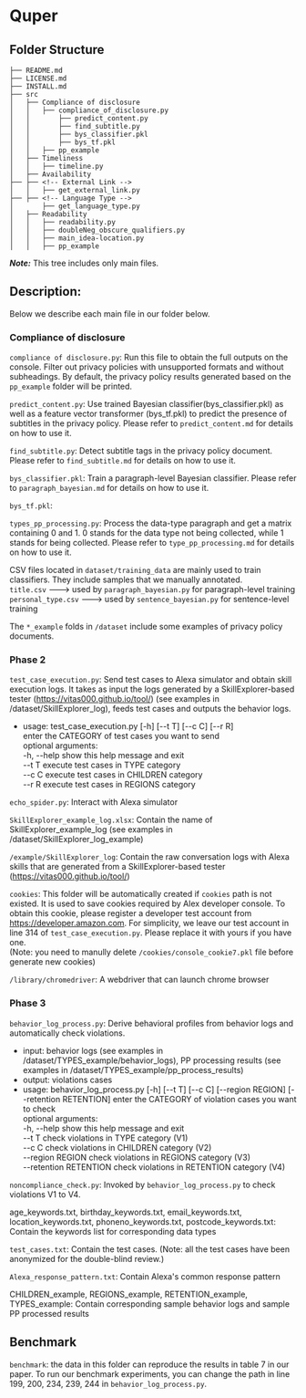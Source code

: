 # Quper
## Folder Structure

```
├── README.md
├── LICENSE.md
├── INSTALL.md
├── src
│   ├── Compliance of disclosure
│   │	├── compliance_of_disclosure.py
│   │       ├── predict_content.py  
│   │       ├── find_subtitle.py
│   │       ├── bys_classifier.pkl
│   │       ├── bys_tf.pkl
│   │	├── pp_example
│   ├── Timeliness
│   │	├── timeline.py
│   ├── Availability
├── ├── <!-- External Link -->
│   │   ├── get_external_link.py
├── ├── <!-- Language Type -->
│       ├── get_language_type.py
│   ├── Readability
│   │	├── readability.py
│   │	├── doubleNeg_obscure_qualifiers.py
│   │	├── main_idea-location.py
│   │	├── pp_example

```
***Note:*** This tree includes only main files. 

## Description:

Below we describe each main file in our folder below.

### Compliance of disclosure

```compliance of disclosure.py```: Run this file to obtain the full outputs on the console. Filter out privacy policies with unsupported formats and without subheadings. By default, the privacy policy results generated based on the ```pp_example``` folder will be printed. 

```predict_content.py```: Use trained Bayesian classifier(bys_classifier.pkl) as well as a feature vector transformer (bys_tf.pkl) to predict the presence of subtitles in the privacy policy. Please refer to ```predict_content.md``` for details on how to use it.

```find_subtitle.py```: Detect subtitle tags in the privacy policy document. Please refer to ```find_subtitle.md``` for details on how to use it.

```bys_classifier.pkl```: Train a paragraph-level Bayesian classifier. Please refer to ```paragraph_bayesian.md``` for details on how to use it.

```bys_tf.pkl```: 

```types_pp_processing.py```: Process the data-type paragraph and get a matrix containing 0 and 1. 0 stands for the data type not being collected, while 1 stands for being collected. Please refer to ```type_pp_processing.md``` for details on how to use it.


<!-- csv file description -->
CSV files located in ```dataset/training_data``` are mainly used to train classifiers. They include samples that we manually annotated.   
```title.csv``` ---> used by ```paragraph_bayesian.py``` for paragraph-level training  
```personal_type.csv``` ---> used by ```sentence_bayesian.py``` for sentence-level training  

<!-- pp_example -->
The ```*_example``` folds in ```/dataset``` include some examples of privacy policy documents.  


### Phase 2

```test_case_execution.py```: Send test cases to Alexa simulator and obtain skill execution logs. It takes as input the logs generated by a SkillExplorer-based tester (https://vitas000.github.io/tool/) (see examples in /dataset/SkillExplorer_log), 
feeds test cases and outputs the behavior logs. 

* usage: test_case_execution.py [-h] [--t T] [--c C] [--r R]  
	enter the CATEGORY of test cases you want to send  
    optional arguments:  
        -h, --help  show this help message and exit  
        --t T       execute test cases in TYPE category  
        --c C       execute test cases in CHILDREN category  
        --r R       execute test cases in REGIONS category  

```echo_spider.py```: Interact with Alexa simulator

```SkillExplorer_example_log.xlsx```: Contain the name of SkillExplorer_example_log (see examples in /dataset/SkillExplorer_log_example)

```/example/SkillExplorer_log```: Contain the raw conversation logs with Alexa skills that are generated from a SkillExplorer-based tester (https://vitas000.github.io/tool/)

```cookies```: This folder will be automatically created if ```cookies``` path is not existed. It is used to save cookies required by Alex developer console. To obtain this cookie, please register a developer test account from https://developer.amazon.com. For simplicity, we leave our test account in line 314 of ```test_case_execution.py```. Please replace it with yours if you have one.   
(Note: you need to manully delete ```/cookies/console_cookie7.pkl``` file before generate new cookies)

```/library/chromedriver```: A webdriver that can launch chrome browser

### Phase 3 

```behavior_log_process.py```: Derive behavioral profiles from behavior logs and automatically check violations. 
* input: behavior logs (see examples in /dataset/TYPES_example/behavior_logs), PP processing results (see examples in /dataset/TYPES_example/pp_process_results)
* output: violations cases
* usage: behavior_log_process.py [-h] [--t T] [--c C] [--region REGION] [--retention RETENTION]
	enter the CATEGORY of violation cases you want to check  
	optional arguments:  
        -h, --help            show this help message and exit  
        --t T                 check violations in TYPE category (V1)  
        --c C                 check violations in CHILDREN category (V2)  
        --region REGION       check violations in REGIONS category (V3)  
        --retention RETENTION   check violations in RETENTION category (V4)  

```noncompliance_check.py```: Invoked by ```behavior_log_process.py``` to check violations V1 to V4. 

age_keywords.txt, birthday_keywords.txt, email_keywords.txt, location_keywords.txt, phoneno_keywords.txt, postcode_keywords.txt: Contain the keywords list for corresponding data types

```test_cases.txt```: Contain the test cases.
(Note: all the test cases have been anonymized for the double-blind review.)

```Alexa_response_pattern.txt```: Contain Alexa's common response pattern

CHILDREN_example,
REGIONS_example,
RETENTION_example, 
TYPES_example: Contain corresponding sample behavior logs and sample PP processed results

## Benchmark 
```benchmark```: the data in this folder can reproduce the results in table 7 in our paper.
To run our benchmark experiments, you can change the path in line 199, 200, 234, 239, 244 in ```behavior_log_process.py```.
